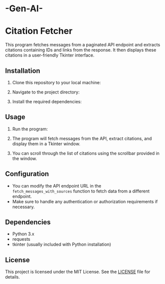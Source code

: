 # -Gen-AI-
# Citation Fetcher

This program fetches messages from a paginated API endpoint and extracts citations containing IDs and links from the response. It then displays these citations in a user-friendly Tkinter interface.

## Installation

1. Clone this repository to your local machine:

2. Navigate to the project directory:

3. Install the required dependencies:

## Usage

1. Run the program:

2. The program will fetch messages from the API, extract citations, and display them in a Tkinter window.

3. You can scroll through the list of citations using the scrollbar provided in the window.

## Configuration

- You can modify the API endpoint URL in the `fetch_messages_with_sources` function to fetch data from a different endpoint.
- Make sure to handle any authentication or authorization requirements if necessary.

## Dependencies

- Python 3.x
- requests
- tkinter (usually included with Python installation)

## License

This project is licensed under the MIT License. See the [LICENSE](LICENSE) file for details.

